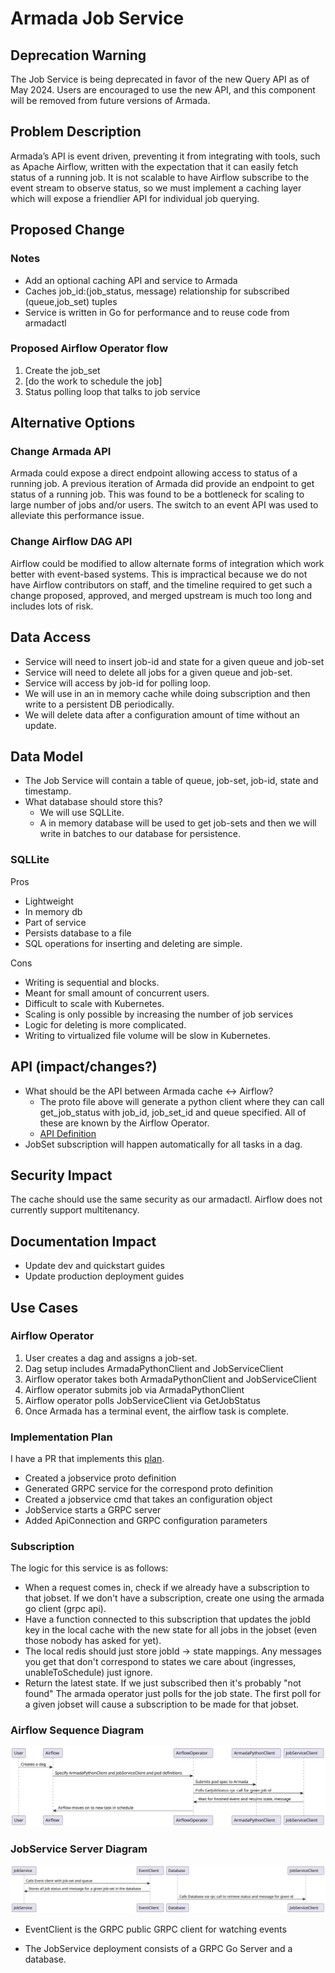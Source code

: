 # Armada Job Service

## Deprecation Warning

The Job Service is being deprecated in favor of the new Query API as of May 2024. Users are encouraged to use the new API, and this component will be removed from future versions of Armada.

## Problem Description
Armada’s API is event driven, preventing it from integrating with tools, such as Apache Airflow, written with the expectation that it can easily fetch status of a running job. It is not scalable to have Airflow subscribe to the event stream to observe status, so we must implement a caching layer which will expose a friendlier API for individual job querying.

## Proposed Change
### Notes
- Add an optional caching API and service to Armada
- Caches job_id:(job_status, message) relationship for subscribed (queue,job_set) tuples
- Service is written in Go for performance and to reuse code from armadactl

### Proposed Airflow Operator flow
1. Create the job_set
2. [do the work to schedule the job]
3. Status polling loop that talks to job service

## Alternative Options

### Change Armada API
Armada could expose a direct endpoint allowing access to status of a running job.
A previous iteration of Armada did provide an endpoint to get status of a running job.  This was found to be a bottleneck for scaling to large number of jobs and/or users.  The switch to an event API was used to alleviate this performance issue.

### Change Airflow DAG API
Airflow could be modified to allow alternate forms of integration which work better with event-based systems.
This is impractical because we do not have Airflow contributors on staff, and the timeline required to get such a change proposed, approved, and merged upstream is much too long and includes lots of risk.
 
## Data Access
- Service will need to insert job-id and state for a given queue and job-set
- Service will need to delete all jobs for a given queue and job-set.
- Service will access by job-id for polling loop.
- We will use in an in memory cache while doing subscription and then write to a persistent DB periodically.
- We will delete data after a configuration amount of time without an update.
## Data Model
 - The Job Service will contain a table of queue, job-set, job-id, state and timestamp.
 - What database should store this?
    - We will use SQLLite.
    - A in memory database will be used to get job-sets and then we will write in batches to our database for persistence.
### SQLLite
Pros
  - Lightweight
  - In memory db
  - Part of service
  - Persists database to a file
  - SQL operations for inserting and deleting are simple.

Cons
  - Writing is sequential and blocks.
  - Meant for small amount of concurrent users.
  - Difficult to scale with Kubernetes.
  - Scaling is only possible by increasing the number of job services
  - Logic for deleting is more complicated.
  - Writing to virtualized file volume will be slow in Kubernetes.

## API (impact/changes?)
- What should be the API between Armada cache <-> Airflow?
  - The proto file above will generate a python client where they can call get_job_status with job_id, job_set_id and queue specified.  All of these are known by the Airflow Operator.
  - [API Definition](https://github.com/armadaproject/armada/blob/master/pkg/api/jobservice/jobservice.proto)
- JobSet subscription will happen automatically for all tasks in a dag.   

## Security Impact

The cache should use the same security as our armadactl.  Airflow does not currently support multitenancy.  

## Documentation Impact
- Update dev and quickstart guides
- Update production deployment guides

## Use Cases

### Airflow Operator
1) User creates a dag and assigns a job-set.
2) Dag setup includes ArmadaPythonClient and JobServiceClient
3) Airflow operator takes both ArmadaPythonClient and JobServiceClient
4) Airflow operator submits job via ArmadaPythonClient
5) Airflow operator polls JobServiceClient via GetJobStatus 
6) Once Armada has a terminal event, the airflow task is complete.

### Implementation Plan

I have a PR that implements this [plan](https://github.com/armadaproject/armada/pull/1122).
- Created a jobservice proto definition
- Generated GRPC service for the correspond proto definition
- Created a jobservice cmd that takes an configuration object
- JobService starts a GRPC server
- Added ApiConnection and GRPC configuration parameters


### Subscription

The logic for this service is as follows:

- When a request comes in, check if we already have a subscription to that jobset.
If we don't have a subscription, create one using the armada go client (grpc api).
- Have a function connected to this subscription that updates the jobId key in the local cache with the new state for all jobs in the jobset (even those nobody has asked for yet).  
- The local redis should just store jobId -> state mappings.  Any messages you get that don't correspond to states we care about (ingresses, unableToSchedule) just ignore.
- Return the latest state.  If we just subscribed then it's probably "not found"
The armada operator just polls for the job state. The first poll for a given jobset will cause a subscription to be made for that jobset.

### Airflow Sequence Diagram

![AirflowSequence](./airflow-sequence.svg)


### JobService Server Diagram

![JobService](./job-service.svg)

- EventClient is the GRPC public GRPC client for watching events

- The JobService deployment consists of a GRPC Go Server and a database.
